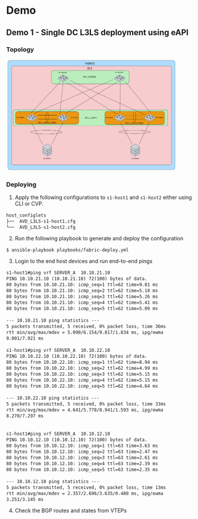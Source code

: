 # Demo

## Demo 1 - Single DC L3LS deployment using eAPI

### Topology

<img src="images/demo-1.png" height="300">

### Deploying

1. Apply the following configurations to `s1-host1` and `s1-host2` either using CLI or CVP.

```shell
host_configlets
├──  AVD_L3LS-s1-host1.cfg
└──  AVD_L3LS-s1-host2.cfg
```

2. Run the following playbook to generate and deploy the configuration

```shell
$ ansible-playbook playbooks/fabric-deploy.yml
```

3. Login to the end host devices and run end-to-end pings

```shell
s1-host1#ping vrf SERVER_A  10.10.21.10
PING 10.10.21.10 (10.10.21.10) 72(100) bytes of data.
80 bytes from 10.10.21.10: icmp_seq=1 ttl=62 time=9.81 ms
80 bytes from 10.10.21.10: icmp_seq=2 ttl=62 time=5.18 ms
80 bytes from 10.10.21.10: icmp_seq=3 ttl=62 time=5.26 ms
80 bytes from 10.10.21.10: icmp_seq=4 ttl=62 time=5.41 ms
80 bytes from 10.10.21.10: icmp_seq=5 ttl=62 time=5.09 ms

--- 10.10.21.10 ping statistics ---
5 packets transmitted, 5 received, 0% packet loss, time 36ms
rtt min/avg/max/mdev = 5.090/6.154/9.817/1.834 ms, ipg/ewma 9.001/7.921 ms

s1-host1#ping vrf SERVER_A  10.10.22.10
PING 10.10.22.10 (10.10.22.10) 72(100) bytes of data.
80 bytes from 10.10.22.10: icmp_seq=1 ttl=62 time=8.94 ms
80 bytes from 10.10.22.10: icmp_seq=2 ttl=62 time=4.99 ms
80 bytes from 10.10.22.10: icmp_seq=3 ttl=62 time=5.15 ms
80 bytes from 10.10.22.10: icmp_seq=4 ttl=62 time=5.15 ms
80 bytes from 10.10.22.10: icmp_seq=5 ttl=62 time=4.64 ms

--- 10.10.22.10 ping statistics ---
5 packets transmitted, 5 received, 0% packet loss, time 33ms
rtt min/avg/max/mdev = 4.641/5.778/8.941/1.593 ms, ipg/ewma 8.270/7.297 ms


s1-host1#ping vrf SERVER_A  10.10.12.10
PING 10.10.12.10 (10.10.12.10) 72(100) bytes of data.
80 bytes from 10.10.12.10: icmp_seq=1 ttl=63 time=3.63 ms
80 bytes from 10.10.12.10: icmp_seq=2 ttl=63 time=2.47 ms
80 bytes from 10.10.12.10: icmp_seq=3 ttl=63 time=2.61 ms
80 bytes from 10.10.12.10: icmp_seq=4 ttl=63 time=2.39 ms
80 bytes from 10.10.12.10: icmp_seq=5 ttl=63 time=2.35 ms

--- 10.10.12.10 ping statistics ---
5 packets transmitted, 5 received, 0% packet loss, time 13ms
rtt min/avg/max/mdev = 2.357/2.696/3.635/0.480 ms, ipg/ewma 3.251/3.145 ms
```

4. Check the BGP routes and states from VTEPs
